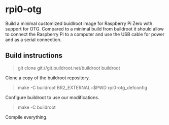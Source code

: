 # rpi0-otg

Build a minimal customized buidlroot image for Raspberry Pi Zero with
support for OTG. Compared to a minimal build from buildroot it should
allow to connect the Raspberry Pi to a computer and use the USB cable
for power and as a serial connection.

## Build instructions

> git clone git://git.buildroot.net/buildroot buildroot

Clone a copy of the buildroot repository.

> make -C buildroot BR2_EXTERNAL=$PWD rpi0-otg_defconfig

Configure buildroot to use our modifications.

> make -C buildroot

Compile everything.
